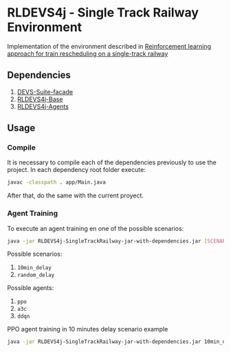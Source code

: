 # RLDEVS4j - Single Track Railway Environment
Implementation of the environment described in [Reinforcement learning approach for train rescheduling on a single-track railway](https://www.sciencedirect.com/science/article/abs/pii/S0191261516000084)

## Dependencies

1. [DEVS-Suite-facade](https://github.com/ezequielbeccaria/Devs-Suite-Facade.git)
2. [RLDEVS4j-Base](https://github.com/ezequielbeccaria/RLDEVS4j-Base.git)
3. [RLDEVS4j-Agents](https://github.com/ezequielbeccaria/RLDEVS4j-Agents.git) 

## Usage

### Compile

It is necessary to compile each of the dependencies previously to use the project. 
In each dependency root folder execute:

```bash
javac -classpath . app/Main.java
```

After that, do the same with the current proyect.

### Agent Training

To execute an agent training en one of the possible scenarios:

```bash
java -jar RLDEVS4j-SingleTrackRailway-jar-with-dependencies.jar [SCENARIO]_[AGENT]
```

Possible scenarios:
1. `10min_delay`
2. `random_delay`

Possible agents:
1. `ppo`
2. `a3c`
3. `ddqn`

PPO agent training in 10 minutes delay scenario example

```bash
java -jar RLDEVS4j-SingleTrackRailway-jar-with-dependencies.jar 10min_delay_ppo
```